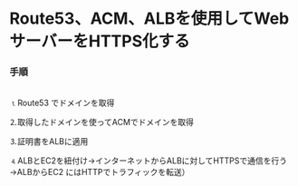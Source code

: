 # Route53、ACM、ALBを使用してWebサーバーをHTTPS化する
### 手順  
<br>
⒈Route53 でドメインを取得   

⒉取得したドメインを使ってACMでドメインを取得  

⒊証明書をALBに適用  

⒋ALBとEC2を紐付け→インターネットからALBに対してHTTPSで通信を行う→ALBからEC2 にはHTTPでトラフィックを転送）  
